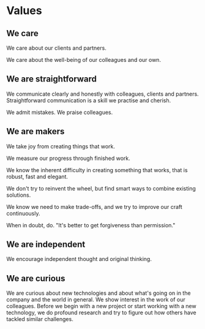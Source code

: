# Values

## We care

We care about our clients and partners.

We care about the well-being of our colleagues and our own.

## We are straightforward

We communicate clearly and honestly with colleagues, clients and partners.
Straightforward communication is a skill we practise and cherish. 

We admit mistakes. We praise colleagues.

## We are makers

We take joy from creating things that work. 

We measure our progress through finished work.

We know the inherent difficulty in creating something that works, that is robust, fast and elegant.

We don't try to reinvent the wheel, but find smart ways to combine existing solutions.

We know we need to make trade-offs, and we try to improve our craft continuously.

When in doubt, do.
"It's better to get forgiveness than permission."

## We are independent

We encourage independent thought and original thinking.

## We are curious

We are curious about new technologies and about what's going on in the company and the world in general.
We show interest in the work of our colleagues.
Before we begin with a new project or start working with a new technology, we do profound research and try to figure out how others have tackled similar challenges.
